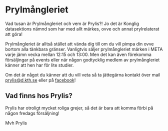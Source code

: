 # Prylmångleriet

Vad tusan är Prylmångleriet och vem är Prylis?!
Jo det är Konglig datasektions nämnd som har med allt märkes, ovve och annat prylrelaterat att göra! 

Prylmångleriet är alltså stället att vända dig till om du vill pimpa din ovve bortom alla tänkbara gränser. Vanligtvis säljer prylmångleriet märken i META varje jämn vecka mellan 12:15 och 13:00. Men det kan även förekomma försäljingar på events eller när någon godtycklig medlem av prylmångleriet känner att hen har för lite studier. 

Om det är något du känner att du vill veta så ta jättegärna kontakt över mail prylis@d.kth.se eller på [facebook](https://www.facebook.com/prylisdata)!

## Vad finns hos Prylis?

Prylis har otroligt mycket roliga grejer, så det är bara att komma förbi på någon fredags försäljning!

<!---
## TJO ETTAN!
## Vad är det här för fasoner, märken?
## Ja, ni ska ju göra erat årskursmärke!!!

Årskursmärket är ett märke som är unikt för er årskurs, det är bara ert och ni bestämmer hur det ska se ut! Det gör ni genom att spotta ut så många olika förslag att ni kräks, och sen kommer ni att få rösta på vilket förslag ni tycker är minst dåligt.

## Tidigare märken

[Håååååååår](https://www.dropbox.com/sh/lj0v7gnd0ka6lm2/AAD476H0BQdIpU3OAo58pOIka?dl=0) är några märken från tidigare årskurser, bara så att ni vet hur otroligt lågt ribban ligger.

## Hur gör man dåååråååhhhh?!?
## Men använd mallen bara

För att allting ska gå smidigt som smör finns det en ball mall (en ballmall?) att utgå ifrån. Den finns [här](https://www.dropbox.com/s/d50wfb3r95nglh4/%C3%85rskursm%C3%A4rke%20mall.svg?dl=0). Mallen öppnas bäst i Inkscape, använder ni något annat kan ni behöva böja om texten eller göra andra jobbigheter. Snälla använd Inkscape så slipper jag pilla.

## Hur skickar man in dååå?

När du har gjort ett jävligt vasst (eller riktigt ovasst) märke ska du bara transportera det genom cyberrymden till mig! Det gör du genom att bifoga filen i ett sånt där ebrev (Snälla skicka inte vanliga brev) till [prylis@d.kth.se](mailto:prylis@d.kth.se). Sätt ämnesraden “Det Quartuaste årskursmärket evah”, så hamnar alla mail på samma ställe. Annars blir allting bara dåligt.

Om du har gjort märket i vektorformat (bra!!!), skicka in den filen. Annars funkar en snuskigt högupplöst jpg eller png.

Skicka in ditt förslag senast 8 dec.

## Texten

Juste, du vet den där roliga texten som står på alla årskursmärken? Den ska __inte__ vara med i designen. Den kommer också bli framröstad samtidigt som märket. Du får gärna komma på nånting klyftigt som hör ihop med ditt märke, men det finns ingen garanti för att den texten vinner.

## Tag Monkeys

Har du en helt sjuk idé som bara måste bli verklighet, men du är inte riktigt grafikninjan som behövs? Snacka med [Tag Monkeys](https://www.facebook.com/pages/Tag-Monkeys/120626214692945) så hjälper dom dig fixa ett märke din mormor skulle vilja sy fast på koftan. Garanterat.

Den __15 november__ kommer Tag Monkeys att ha en märkesworkshop där man kan lära sig om hur man gör märken med vektorgrafik. Jag kommer också vara där och svara på alla era frågor om hur man gör märken.

## Men när ska vi rösta dååååh?

Ni får välja ert årskursmärke på en Onsdagspub den 7 december. Först kommer ni att välja ett märke, sen får ni lägga fram förslag på en text och välja en sådan. På så sätt så kommer ni att få det bästa årskursmärket evah!

## Just do it!
-->

Mvh
Prylis
